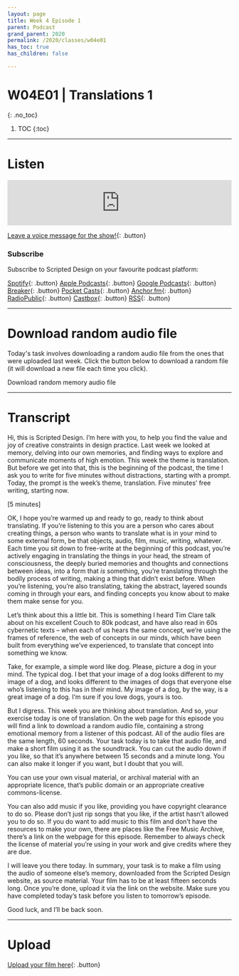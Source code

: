 ```yaml
---
layout: page
title: Week 4 Episode 1
parent: Podcast
grand_parent: 2020
permalink: /2020/classes/w04e01
has_toc: true
has_children: false

---
```


# W04E01 | Translations 1
{: .no_toc}

1. TOC
{:toc}


---

# Listen

<iframe src="https://anchor.fm/scripteddesign/embed/episodes/S01-W04-E01-Scripted-Design--Week-4-Episode-1-el955a" height="102px" width="100%" frameborder="0" scrolling="no"></iframe>

<br>

[Leave a voice message for the show!](https://anchor.fm/scripteddesign/message){: .button}

### Subscribe

Subscribe to Scripted Design on your favourite podcast platform:

[Spotify](https://open.spotify.com/show/3sYD3KyPJXnIHUY2m2uFcy){: .button} [Apple Podcasts](https://podcasts.apple.com/nl/podcast/scripted-design/id1533696064?l=en){: .button} [Google Podcasts](https://www.google.com/podcasts?feed=aHR0cHM6Ly9hbmNob3IuZm0vcy8zN2QzMjZjNC9wb2RjYXN0L3Jzcw==){: .button} [Breaker](https://breaker.audio/scripted-design){: .button} [Pocket Casts](https://pca.st/h40ivs5f){: .button} [Anchor.fm](https://anchor.fm/scripteddesign){: .button} [RadioPublic](https://radiopublic.com/scripted-design-WaxpdP){: .button} [Castbox](https://castbox.fm/channel/Scripted-Design-id3371338){: .button} [RSS](https://anchor.fm/s/37d326c4/podcast/rss){: .button}

---

# Download random audio file

Today's task involves downloading a random audio file from the ones that were uploaded last week. Click the button below to download a random file (it will download a new file each time you click).

<a id="rdmfile" class="button" onclick="document.getElementById('rdmfile').href = getRndFile()" download>Download random memory audio file</a>

<script type="text/javascript">
function getRndFile() {
  var files = ["the_arrow_and_the_song__by__sixin.mp3","i_did_it!__by__anonymous.mp3","summer_in_böste__by__clara.mp3","beachhouse__by__joris.mp3","the_last_night__by__valeria.mp3","a_magical_5th_of_december__by__famke.mp3","the_caravan__by__niké.mp3","audio_file_w03302__by__mohammad.mp3","the_netherlands_and_i__by__scienthya.mp3","last_summer__by__linsey_kuijpers.mp3","roof__by__linda.mp3","sleep__by__berendine_venemans.mp3","neighbor__by__nasrin.mp3","running_over_bridges__by__pam.mp3","first_memory__by__anonymous.mp3"];
	var file = files[Math.floor(Math.random()*files.length)];
  var clicker = 'onclick="document.getElementById(\'rdmfile\').href = getRndFile()"';
	var text = "/assets/60s-memories/"+file;
    return text;
}
document.getElementById('rdmfile').href = getRndFile();
</script>




---

# Transcript

Hi, this is Scripted Design. I’m here with you, to help you find the value and joy of creative constraints in design practice. Last week we looked at memory, delving into our own memories, and finding ways to explore and communicate moments of high emotion. This week the theme is translation. But before we get into that, this is the beginning of the podcast, the time I ask you to write for five minutes without distractions, starting with a prompt. Today, the prompt is the week’s theme, translation. Five minutes’ free writing, starting now.

[5 minutes]

OK, I hope you’re warmed up and ready to go, ready to think about translating. If you’re listening to this you are a person who cares about creating things, a person who wants to translate what is in your mind to some external form, be that objects, audio, film, music, writing, whatever. Each time you sit down to free-write at the beginning of this podcast, you’re actively engaging in translating the things in your head, the stream of consciousness, the deeply buried memories and thoughts and connections between ideas, into a form that _is_ something, you’re translating through the bodily process of writing, making a thing that didn’t exist before. When you’re listening, you’re also translating, taking the abstract, layered sounds coming in through your ears, and finding concepts you know about to make them make sense for you.

Let’s think about this a little bit. This is something I heard Tim Clare talk about on his excellent Couch to 80k podcast, and have also read in 60s cybernetic texts – when each of us hears the same concept, we’re using the frames of reference, the web of concepts in our minds, which have been built from everything we’ve experienced, to translate that concept into something we know.

Take, for example, a simple word like dog. Please, picture a dog in your mind. The typical dog. I bet that your image of a dog looks different to my image of a dog, and looks different to the images of dogs that everyone else who’s listening to this has in their mind. My image of a dog, by the way, is a great image of a dog. I’m sure if you love dogs, yours is too.

But I digress. This week you are thinking about translation. And so, your exercise today is one of translation. On the web page for this episode you will find a link to download a random audio file, containing a strong emotional memory from a listener of this podcast. All of the audio files are the same length, 60 seconds. Your task today is to take that audio file, and make a short film using it as the soundtrack. You can cut the audio down if you like, so that it’s anywhere between 15 seconds and a minute long. You can also make it longer if you want, but I doubt that you will.

You can use your own visual material, or archival material with an appropriate licence, that’s public domain or an appropriate creative commons-license.

You can also add music if you like, providing you have copyright clearance to do so. Please don’t just rip songs that you like, if the artist hasn’t allowed you to do so. If you do want to add music to this film and don’t have the resources to make your own, there are places like the Free Music Archive, there’s a link on the webpage for this episode. Remember to always check the license of material you’re using in your work and give credits where they are due.

I will leave you there today. In summary, your task is to make a film using the audio of someone else’s memory, downloaded from the Scripted Design website, as source material. Your film has to be at least fifteen seconds long. Once you’re done, upload it via the link on the website. Make sure you have completed today’s task before you listen to tomorrow’s episode.

Good luck, and I’ll be back soon.

---

# Upload

[Upload your film here](https://forms.gle/e4Va5APB6bwczs7T6){: .button}
